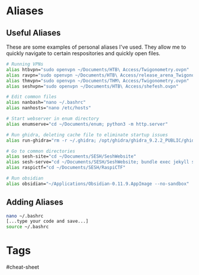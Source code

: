 # Aliases

## Useful Aliases

These are some examples of personal aliases I've used. They allow me to quickly navigate to certain respositories and quickly open files.

```bash
# Running VPNs
alias htbvpn="sudo openvpn ~/Documents/HTB\ Access/Twigonometry.ovpn"
alias ravpn="sudo openvpn ~/Documents/HTB\ Access/release_arena_Twigonometry.ovpn "
alias thmvpn="sudo openvpn ~/Documents/THM\ Access/Twigonometry.ovpn"
alias seshvpn="sudo openvpn ~/Documents/HTB\ Access/shefesh.ovpn"

# Edit common files
alias nanbash="nano ~/.bashrc"
alias nanhosts="nano /etc/hosts"

# Start webserver in enum directory
alias enumserve="cd ~/Documents/enum; python3 -m http.server"

# Run ghidra, deleting cache file to eliminate startup issues
alias run-ghidra="rm -r ~/.ghidra; /opt/ghidra/ghidra_9.2.2_PUBLIC/ghidraRun"

# Go to common directories
alias sesh-site="cd ~/Documents/SESH/SeshWebsite"
alias sesh-serve="cd ~/Documents/SESH/SeshWebsite; bundle exec jekyll serve"
alias raspictf="cd ~/Documents/SESH/RaspiCTF"

# Run obsidian
alias obsidian="~/Applications/Obsidian-0.11.9.AppImage --no-sandbox"
```

## Adding Aliases

```bash
nano ~/.bashrc
[...type your code and save...]
source ~/.bashrc
```

# Tags

#cheat-sheet